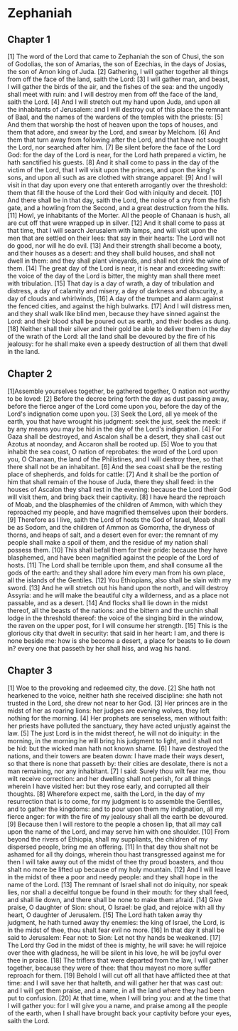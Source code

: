 # Zephaniah

## Chapter 1 <!-- scripture:1 -->

[1] The word of the Lord that came to Zephaniah the son of Chusi, the son of Godolias, the son of Amarias, the son of Ezechias, in the days of Josias, the son of Amon king of Juda.
[2] Gathering, I will gather together all things from off the face of the land, saith the Lord:
[3] I will gather man, and beast, I will gather the birds of the air, and the fishes of the sea: and the ungodly shall meet with ruin: and I will destroy men from off the face of the land, saith the Lord.
[4] And I will stretch out my hand upon Juda, and upon all the inhabitants of Jerusalem: and I will destroy out of this place the remnant of Baal, and the names of the wardens of the temples with the priests:
[5] And them that worship the host of heaven upon the tops of houses, and them that adore, and swear by the Lord, and swear by Melchom.
[6] And them that turn away from following after the Lord, and that have not sought the Lord, nor searched after him.
[7] Be silent before the face of the Lord God: for the day of the Lord is near, for the Lord hath prepared a victim, he hath sanctified his guests.
[8] And it shall come to pass in the day of the victim of the Lord, that I will visit upon the princes, and upon the king's sons, and upon all such as are clothed with strange apparel:
[9] And I will visit in that day upon every one that entereth arrogantly over the threshold: them that fill the house of the Lord their God with iniquity and deceit.
[10] And there shall be in that day, saith the Lord, the noise of a cry from the fish gate, and a howling from the Second, and a great destruction from the hills.
[11] Howl, ye inhabitants of the Morter. All the people of Chanaan is hush, all are cut off that were wrapped up in silver.
[12] And it shall come to pass at that time, that I will search Jerusalem with lamps, and will visit upon the men that are settled on their lees: that say in their hearts: The Lord will not do good, nor will he do evil.
[13] And their strength shall become a booty, and their houses as a desert: and they shall build houses, and shall not dwell in them: and they shall plant vineyards, and shall not drink the wine of them.
[14] The great day of the Lord is near, it is near and exceeding swift: the voice of the day of the Lord is bitter, the mighty man shall there meet with tribulation.
[15] That day is a day of wrath, a day of tribulation and distress, a day of calamity and misery, a day of darkness and obscurity, a day of clouds and whirlwinds,
[16] A day of the trumpet and alarm against the fenced cities, and against the high bulwarks.
[17] And I will distress men, and they shall walk like blind men, because they have sinned against the Lord: and their blood shall be poured out as earth, and their bodies as dung.
[18] Neither shall their silver and their gold be able to deliver them in the day of the wrath of the Lord: all the land shall be devoured by the fire of his jealousy: for he shall make even a speedy destruction of all them that dwell in the land.

## Chapter 2 <!-- scripture:2 -->

[1]Assemble yourselves together, be gathered together, O nation not worthy to be loved:
[2] Before the decree bring forth the day as dust passing away, before the fierce anger of the Lord come upon you, before the day of the Lord's indignation come upon you.
[3] Seek the Lord, all ye meek of the earth, you that have wrought his judgment: seek the just, seek the meek: if by any means you may be hid in the day of the Lord's indignation.
[4] For Gaza shall be destroyed, and Ascalon shall be a desert, they shall cast out Azotus at noonday, and Accaron shall be rooted up.
[5] Woe to you that inhabit the sea coast, O nation of reprobates: the word of the Lord upon you, O Chanaan, the land of the Philistines, and I will destroy thee, so that there shall not be an inhabitant.
[6] And the sea coast shall be the resting place of shepherds, and folds for cattle:
[7] And it shall be the portion of him that shall remain of the house of Juda, there they shall feed: in the houses of Ascalon they shall rest in the evening: because the Lord their God will visit them, and bring back their captivity.
[8] I have heard the reproach of Moab, and the blasphemies of the children of Ammon, with which they reproached my people, and have magnified themselves upon their borders.
[9] Therefore as I live, saith the Lord of hosts the God of Israel, Moab shall be as Sodom, and the children of Ammon as Gomorrha, the dryness of thorns, and heaps of salt, and a desert even for ever: the remnant of my people shall make a spoil of them, and the residue of my nation shall possess them.
[10] This shall befall them for their pride: because they have blasphemed, and have been magnified against the people of the Lord of hosts.
[11] The Lord shall be terrible upon them, and shall consume all the gods of the earth: and they shall adore him every man from his own place, all the islands of the Gentiles.
[12] You Ethiopians, also shall be slain with my sword.
[13] And he will stretch out his hand upon the north, and will destroy Assyria: and he will make the beautiful city a wilderness, and as a place not passable, and as a desert.
[14] And flocks shall lie down in the midst thereof, all the beasts of the nations: and the bittern and the urchin shall lodge in the threshold thereof: the voice of the singing bird in the window, the raven on the upper post, for I will consume her strength.
[15] This is the glorious city that dwelt in security: that said in her heart: I am, and there is none beside me: how is she become a desert, a place for beasts to lie down in? every one that passeth by her shall hiss, and wag his hand.

## Chapter 3 <!-- scripture:3 -->

[1] Woe to the provoking and redeemed city, the dove.
[2] She hath not hearkened to the voice, neither hath she received discipline: she hath not trusted in the Lord, she drew not near to her God.
[3] Her princes are in the midst of her as roaring lions: her judges are evening wolves, they left nothing for the morning.
[4] Her prophets are senseless, men without faith: her priests have polluted the sanctuary, they have acted unjustly against the law.
[5] The just Lord is in the midst thereof, he will not do iniquity: in the morning, in the morning he will bring his judgment to light, and it shall not be hid: but the wicked man hath not known shame.
[6] I have destroyed the nations, and their towers are beaten down: I have made their ways desert, so that there is none that passeth by: their cities are desolate, there is not a man remaining, nor any inhabitant.
[7] I said: Surely thou wilt fear me, thou wilt receive correction: and her dwelling shall not perish, for all things wherein I have visited her: but they rose early, and corrupted all their thoughts.
[8] Wherefore expect me, saith the Lord, in the day of my resurrection that is to come, for my judgment is to assemble the Gentiles, and to gather the kingdoms: and to pour upon them my indignation, all my fierce anger: for with the fire of my jealousy shall all the earth be devoured.
[9] Because then I will restore to the people a chosen lip, that all may call upon the name of the Lord, and may serve him with one shoulder.
[10] From beyond the rivers of Ethiopia, shall my suppliants, the children of my dispersed people, bring me an offering.
[11] In that day thou shalt not be ashamed for all thy doings, wherein thou hast transgressed against me for then I will take away out of the midst of thee thy proud boasters, and thou shalt no more be lifted up because of my holy mountain.
[12] And I will leave in the midst of thee a poor and needy people: and they shall hope in the name of the Lord.
[13] The remnant of Israel shall not do iniquity, nor speak lies, nor shall a deceitful tongue be found in their mouth: for they shall feed, and shall lie down, and there shall be none to make them afraid.
[14] Give praise, O daughter of Sion: shout, O Israel: be glad, and rejoice with all thy heart, O daughter of Jerusalem.
[15] The Lord hath taken away thy judgment, he hath turned away thy enemies: the king of Israel, the Lord, is in the midst of thee, thou shalt fear evil no more.
[16] In that day it shall be said to Jerusalem: Fear not: to Sion: Let not thy hands be weakened.
[17] The Lord thy God in the midst of thee is mighty, he will save: he will rejoice over thee with gladness, he will be silent in his love, he will be joyful over thee in praise.
[18] The triflers that were departed from the law, I will gather together, because they were of thee: that thou mayest no more suffer reproach for them.
[19] Behold I will cut off all that have afflicted thee at that time: and I will save her that halteth, and will gather her that was cast out: and I will get them praise, and a name, in all the land where they had been put to confusion.
[20] At that time, when I will bring you: and at the time that I will gather you: for I will give you a name, and praise among all the people of the earth, when I shall have brought back your captivity before your eyes, saith the Lord.